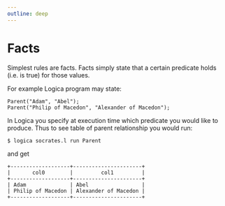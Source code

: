 ```yaml
---
outline: deep
---
```

# Facts

Simplest rules are facts. Facts simply state that a certain predicate holds (i.e. is true) for those values.

For example Logica program may state:
```
Parent("Adam", "Abel");
Parent("Philip of Macedon", "Alexander of Macedon");
```

In Logica you specify at execution time which predicate you would like to produce.
Thus to see table of parent relationship you would run:
```
$ logica socrates.l run Parent
```
and get
```
+-------------------+----------------------+
|       col0        |         col1         |
+-------------------+----------------------+
| Adam              | Abel                 |
| Philip of Macedon | Alexander of Macedon |
+-------------------+----------------------+
```